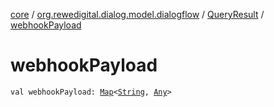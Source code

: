 [core](../../index.md) / [org.rewedigital.dialog.model.dialogflow](../index.md) / [QueryResult](index.md) / [webhookPayload](./webhook-payload.md)

# webhookPayload

`val webhookPayload: `[`Map`](https://kotlinlang.org/api/latest/jvm/stdlib/kotlin.collections/-map/index.html)`<`[`String`](https://kotlinlang.org/api/latest/jvm/stdlib/kotlin/-string/index.html)`, `[`Any`](https://kotlinlang.org/api/latest/jvm/stdlib/kotlin/-any/index.html)`>`